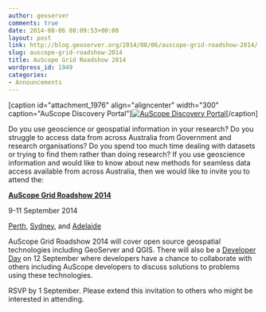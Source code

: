 ```yaml
---
author: geoserver
comments: true
date: 2014-08-06 08:09:53+00:00
layout: post
link: http://blog.geoserver.org/2014/08/06/auscope-grid-roadshow-2014/
slug: auscope-grid-roadshow-2014
title: AuScope Grid Roadshow 2014
wordpress_id: 1949
categories:
- Announcements
---
```


[caption id="attachment_1976" align="aligncenter" width="300" caption="AuScope Discovery Portal"][![AuScope Discovery Portal](http://geoserver.wpengine.com/wp-content/uploads/2014/08/auscope-portal2-300x186.png)](https://twiki.auscope.org/wiki/pub/Grid/AuScopeWebServicesRoadshow2014/2014_Roadshow_invite_final.pdf)[/caption]

Do you use geoscience or geospatial information in your research? Do you struggle to access data from across Australia from Government and research organisations? Do you spend too much time dealing with datasets or trying to find them rather than doing research? If you use geoscience information and would like to know about new methods for seamless data access available from across Australia, then we would like to invite you to attend the:


**[AuScope Grid Roadshow 2014](https://twiki.auscope.org/wiki/pub/Grid/AuScopeWebServicesRoadshow2014/2014_Roadshow_invite_final.pdf)**




9-11 September 2014




[Perth](https://www.eventbrite.com.au/e/auscope-grid-roadshow-2014-perth-tickets-12300512163), [Sydney](https://www.eventbrite.com.au/e/auscope-grid-roadshow-2014-sydney-tickets-12300536235), and [Adelaide](https://www.eventbrite.com.au/e/auscope-grid-roadshow-2014-adelaide-tickets-12300558301)


AuScope Grid Roadshow 2014 will cover open source geospatial technologies including GeoServer and QGIS. There will also be a [Developer Day](https://www.eventbrite.com.au/e/auscope-developer-day-tickets-12188450985) on 12 September where developers have a chance to collaborate with others including AuScope developers to discuss solutions to problems using these technologies.

RSVP by 1 September. Please extend this invitation to others who might be interested in attending.
